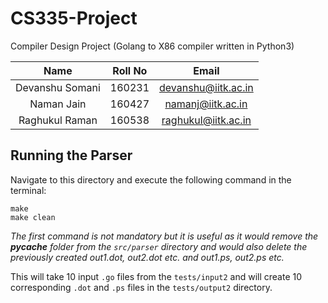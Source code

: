# CS335-Project
Compiler Design Project (Golang to X86 compiler written in Python3)

|       Name      | Roll No |        Email        |
|:---------------:|:-------:|:-------------------:|
| Devanshu Somani |  160231 | devanshu@iitk.ac.in |
|    Naman Jain   |  160427 |  namanj@iitk.ac.in  |
|  Raghukul Raman |  160538 | raghukul@iitk.ac.in |


<!-- Note: Before pushing run `clean.sh` to delete tmp files. -->

## Running the Parser
Navigate to this directory and execute the following command in the terminal:

```
make
make clean
```

*The first command is not mandatory but it is useful as it would remove the ___pycache___ folder from the `src/parser` directory and would also delete the previously created out1.dot, out2.dot etc. and out1.ps, out2.ps etc.*

This will take 10 input `.go` files from the `tests/input2` and will create 10 corresponding `.dot` and `.ps` files in the `tests/output2` directory.
